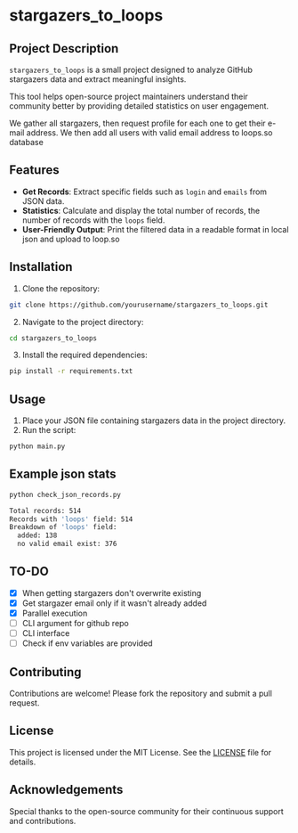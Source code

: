 # stargazers_to_loops

## Project Description

`stargazers_to_loops` is a small project designed to analyze GitHub stargazers data and extract meaningful insights. 

This tool helps open-source project maintainers understand their community better by providing detailed statistics on user engagement.

We gather all stargazers, then request profile for each one to get their e-mail address.
We then add all users with valid email address to loops.so database

## Features

- **Get Records**: Extract specific fields such as `login` and `emails` from JSON data.
- **Statistics**: Calculate and display the total number of records, the number of records with the `loops` field.
- **User-Friendly Output**: Print the filtered data in a readable format in local json and upload to loop.so

## Installation

1. Clone the repository:
````bash
git clone https://github.com/yourusername/stargazers_to_loops.git
````
2. Navigate to the project directory:
````bash
cd stargazers_to_loops
````
3. Install the required dependencies:
````bash
pip install -r requirements.txt
````

## Usage

1. Place your JSON file containing stargazers data in the project directory.
2. Run the script:
````bash
python main.py
````

## Example json stats
````bash
python check_json_records.py    
````
````bash
Total records: 514
Records with 'loops' field: 514
Breakdown of 'loops' field:
  added: 138
  no valid email exist: 376
````

## TO-DO

- [x] When getting stargazers don't overwrite existing
- [x] Get stargazer email only if it wasn't already added
- [x] Parallel execution
- [ ] CLI argument for github repo
- [ ] CLI interface
- [ ] Check if env variables are provided

## Contributing

Contributions are welcome! Please fork the repository and submit a pull request.

## License

This project is licensed under the MIT License. See the [LICENSE](LICENSE) file for details.

## Acknowledgements

Special thanks to the open-source community for their continuous support and contributions.
